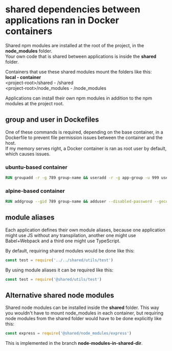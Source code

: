# shared dependencies between applications ran in Docker containers

Shared npm modules are installed at the root of the project, in the **node_modules** folder.   
Your own code that is shared between applications is inside the **shared** folder.

Containers that use these shared modules mount the folders like this:   
**local - container**   
\<project-root\>/shared - /shared   
\<project-root\>/node_modules - /node_modules   

Applications can install their own npm modules in addition to the npm modules at the project root.

## group and user in Dockefiles
One of these commands is required, depending on the base container, in a Dockerfile to prevent file permission issues between the container and the host.   
If my memory serves right, a Docker container is ran as root user by default, which causes issues.   

### ubuntu-based container
```Dockerfile
RUN groupadd -r -g 789 group-name && useradd -r -g app-group -u 999 user-name
```
### alpine-based container
```Dockerfile
RUN addgroup --gid 789 group-name && adduser --disabled-password --gecos "" --no-create-home --ingroup app-group --uid 999 user-name
```

## module aliases
Each application defines their own module aliases, because one application might use JS without any transpilation, another one might use Babel+Webpack and a third one might use TypeScript.   

By default, requiring shared modules would be done like this:
```js
const test = require('../../shared/utils/test')
```
By using module aliases it can be required like this:
```js
const test = require('@shared/utils/test')
```

## Alternative shared node modules
Shared node modules can be installed inside the **shared** folder. This way you wouldn't have to mount node_modules in each container, but requiring node modules from the shared folder would have to be done explicitly like this:
```js
const express = require('@shared/node_modules/express')
```

This is implemented in the branch **node-modules-in-shared-dir**.

